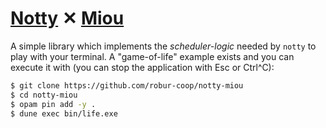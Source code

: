 # [Notty][notty] ✕ [Miou][miou]

A simple library which implements the _scheduler-logic_ needed by `notty` to
play with your terminal. A "game-of-life" example exists and you can execute it
with (you can stop the application with Esc or Ctrl^C):
```sh
$ git clone https://github.com/robur-coop/notty-miou
$ cd notty-miou
$ opam pin add -y .
$ dune exec bin/life.exe
```


[notty]: https://github.com/pqwy/notty
[miou]: https://github.com/robur-coop/miou
